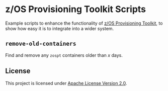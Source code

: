 # z/OS Provisioning Toolkit Scripts
Example scripts to enhance the functionality of [z/OS Provisioning Toolkit][zospt], to
show how easy it is to integrate into a wider system.

## `remove-old-containers`
Find and remove any `zospt` containers older than _x_ days.

## License
This project is licensed under [Apache License Version 2.0](LICENSE).




[zospt]: https://developer.ibm.com/mainframe/products/zospt/
